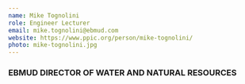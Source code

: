 ```yaml
---
name: Mike Tognolini
role: Engineer Lecturer
email: mike.tognolini@ebmud.com
website: https://www.ppic.org/person/mike-tognolini/
photo: mike-tognolini.jpg
---
```

### EBMUD DIRECTOR OF WATER AND NATURAL RESOURCES